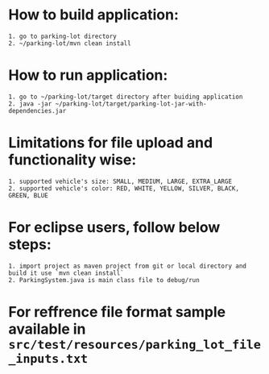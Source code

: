 # How to build application:
	1. go to parking-lot directory 
	2. ~/parking-lot/mvn clean install
	
# How to run application:
	1. go to ~/parking-lot/target directory after buiding application
 	2. java -jar ~/parking-lot/target/parking-lot-jar-with-dependencies.jar

# Limitations for file upload and functionality wise:
	1. supported vehicle's size: SMALL, MEDIUM, LARGE, EXTRA_LARGE
	2. supported vehicle's color: RED, WHITE, YELLOW, SILVER, BLACK, GREEN, BLUE


# For eclipse users, follow below steps:
	1. import project as maven project from git or local directory and build it use `mvn clean install`
	2. ParkingSystem.java is main class file to debug/run 
	
# For reffrence file format sample available in `src/test/resources/parking_lot_file_inputs.txt`
	